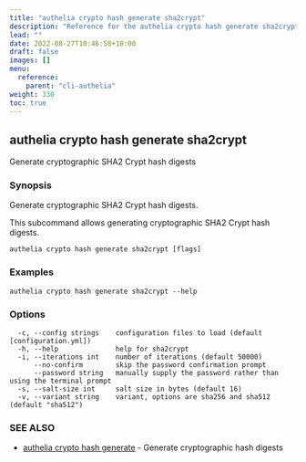 ```yaml
---
title: "authelia crypto hash generate sha2crypt"
description: "Reference for the authelia crypto hash generate sha2crypt command."
lead: ""
date: 2022-08-27T10:46:58+10:00
draft: false
images: []
menu:
  reference:
    parent: "cli-authelia"
weight: 330
toc: true
---
```


## authelia crypto hash generate sha2crypt

Generate cryptographic SHA2 Crypt hash digests

### Synopsis

Generate cryptographic SHA2 Crypt hash digests.

This subcommand allows generating cryptographic SHA2 Crypt hash digests.

```
authelia crypto hash generate sha2crypt [flags]
```

### Examples

```
authelia crypto hash generate sha2crypt --help
```

### Options

```
  -c, --config strings    configuration files to load (default [configuration.yml])
  -h, --help              help for sha2crypt
  -i, --iterations int    number of iterations (default 50000)
      --no-confirm        skip the password confirmation prompt
      --password string   manually supply the password rather than using the terminal prompt
  -s, --salt-size int     salt size in bytes (default 16)
  -v, --variant string    variant, options are sha256 and sha512 (default "sha512")
```

### SEE ALSO

* [authelia crypto hash generate](authelia_crypto_hash_generate.md)	 - Generate cryptographic hash digests

